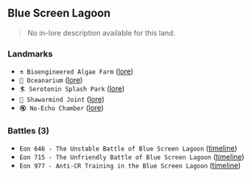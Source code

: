 ## Blue Screen Lagoon
> No in-lore description available for this land.
### Landmarks
- `⚗️ Bioengineered Algae Farm` ([lore](<https://zeithalt.github.io//r/algae_farm.html>))
- `🐬 Oceanarium` ([lore](<https://zeithalt.github.io//r/oceanarium.html>))
- `🏄️ Serotonin Splash Park` ([lore](<https://zeithalt.github.io//r/serotonin_splash_park.html>))
- `🌯️ Shawarmind Joint` ([lore](<https://zeithalt.github.io//r/shawarmind_joint.html>))
- `🔇️ No-Echo Chamber` ([lore](<https://zeithalt.github.io//r/noecho_chamber.html>))
### Battles (3)
- `Eon 646 - The Unstable Battle of Blue Screen Lagoon` ([timeline](<https://zeithalt.github.io//t/#eon0646>))
- `Eon 715 - The Unfriendly Battle of Blue Screen Lagoon` ([timeline](<https://zeithalt.github.io//t/#eon0715>))
- `Eon 977 - Anti-CR Training in the Blue Screen Lagoon` ([timeline](<https://zeithalt.github.io//t/#eon0977>))
